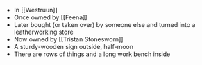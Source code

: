 - In [[Westruun]]
- Once owned by [[Feena]]
- Later bought (or taken over) by someone else and turned into a leatherworking store
- Now owned by [[Tristan Stonesworn]]
- A sturdy-wooden sign outside, half-moon
- There are rows of things and a long work bench inside
